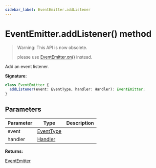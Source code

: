 ```yaml
---
sidebar_label: EventEmitter.addListener
---
```


# EventEmitter.addListener() method

> Warning: This API is now obsolete.
>
> please use [EventEmitter.on()](./puppeteer.eventemitter.on.md) instead.

Add an event listener.

**Signature:**

```typescript
class EventEmitter {
  addListener(event: EventType, handler: Handler): EventEmitter;
}
```

## Parameters

| Parameter | Type                                  | Description |
| --------- | ------------------------------------- | ----------- |
| event     | [EventType](./puppeteer.eventtype.md) |             |
| handler   | [Handler](./puppeteer.handler.md)     |             |

**Returns:**

[EventEmitter](./puppeteer.eventemitter.md)
